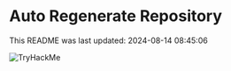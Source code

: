 # Auto Regenerate Repository

This README was last updated: 2024-08-14 08:45:06

 ![TryHackMe](https://tryhackme-badges.s3.amazonaws.com/deshoha.png)